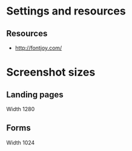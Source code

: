 # Settings and resources

## Resources
 - http://fontjoy.com/

# Screenshot sizes

## Landing pages
Width 1280

## Forms
Width 1024